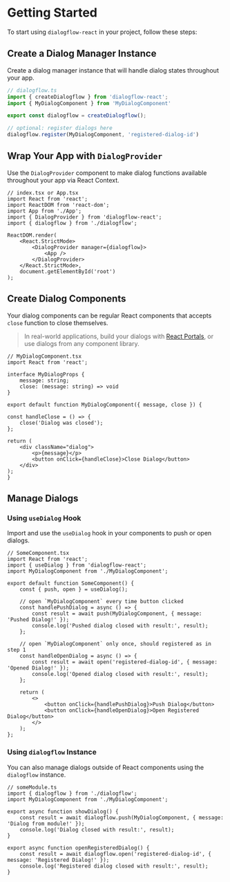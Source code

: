 # Getting Started

To start using `dialogflow-react` in your project, follow these steps:

## Create a Dialog Manager Instance

Create a dialog manager instance that will handle dialog states throughout your app.

```ts
// dialogflow.ts
import { createDialogflow } from 'dialogflow-react';
import { MyDialogComponent } from 'MyDialogComponent'

export const dialogflow = createDialogflow();

// optional: register dialogs here
dialogflow.register(MyDialogComponent, 'registered-dialog-id')
```


## Wrap Your App with `DialogProvider`

Use the `DialogProvider` component to make dialog functions available throughout your app via React Context.

```tsx
// index.tsx or App.tsx
import React from 'react';
import ReactDOM from 'react-dom';
import App from './App';
import { DialogProvider } from 'dialogflow-react';
import { dialogflow } from './dialogflow';

ReactDOM.render(
    <React.StrictMode>
        <DialogProvider manager={dialogflow}>
            <App />
        </DialogProvider>
    </React.StrictMode>,
    document.getElementById('root')
);
```

## Create Dialog Components

Your dialog components can be regular React components that accepts `close` function to close themselves.

>In real-world applications, build your dialogs with [React Portals](https://react.dev/reference/react-dom/createPortal), or use dialogs from any component library.

```tsx
// MyDialogComponent.tsx
import React from 'react';

interface MyDialogProps {
    message: string;
    close: (message: string) => void
}

export default function MyDialogComponent({ message, close }) {

const handleClose = () => {
    close('Dialog was closed');
};

return (
    <div className="dialog">
        <p>{message}</p>
        <button onClick={handleClose}>Close Dialog</button>
    </div>
);
}
```

## Manage Dialogs

### Using `useDialog` Hook 

Import and use the `useDialog` hook in your components to push or open dialogs.

```tsx
// SomeComponent.tsx
import React from 'react';
import { useDialog } from 'dialogflow-react';
import MyDialogComponent from './MyDialogComponent';

export default function SomeComponent() {
    const { push, open } = useDialog();

    // open `MyDialogComponent` every time button clicked
    const handlePushDialog = async () => {
        const result = await push(MyDialogComponent, { message: 'Pushed Dialog!' });
        console.log('Pushed dialog closed with result:', result);
    };

    // open `MyDialogComponent` only once, should registered as in step 1
    const handleOpenDialog = async () => {
        const result = await open('registered-dialog-id', { message: 'Opened Dialog!' });
        console.log('Opened dialog closed with result:', result);
    };

    return (
        <>
            <button onClick={handlePushDialog}>Push Dialog</button>
            <button onClick={handleOpenDialog}>Open Registered Dialog</button>
        </>
    );
};
```

### Using `dialogflow` Instance 

You can also manage dialogs outside of React components using the `dialogflow` instance.

```tsx
// someModule.ts
import { dialogflow } from './dialogflow';
import MyDialogComponent from './MyDialogComponent';

export async function showDialog() {
    const result = await dialogflow.push(MyDialogComponent, { message: 'Dialog from module!' });
    console.log('Dialog closed with result:', result);
}

export async function openRegisteredDialog() {
    const result = await dialogflow.open('registered-dialog-id', { message: 'Registered Dialog!' });
    console.log('Registered dialog closed with result:', result);
}
```
